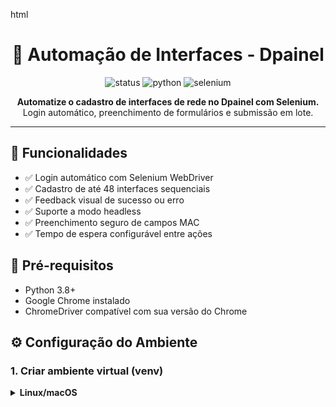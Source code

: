 html

<h1 align="center">🔧 Automação de Interfaces - Dpainel</h1>

<p align="center">
  <img src="https://img.shields.io/badge/status-em%20desenvolvimento-yellow?style=flat-square" alt="status">
  <img src="https://img.shields.io/badge/python-3.8%2B-blue.svg?style=flat-square" alt="python">
  <img src="https://img.shields.io/badge/Selenium-Automation-brightgreen?style=flat-square" alt="selenium">
</p>

<p align="center">
  <b>Automatize o cadastro de interfaces de rede no Dpainel com Selenium.</b><br>
  Login automático, preenchimento de formulários e submissão em lote.
</p>

<hr>

<h2>📌 Funcionalidades</h2>

<ul>
  <li>✅ Login automático com Selenium WebDriver</li>
  <li>✅ Cadastro de até 48 interfaces sequenciais</li>
  <li>✅ Feedback visual de sucesso ou erro</li>
  <li>✅ Suporte a modo headless</li>
  <li>✅ Preenchimento seguro de campos MAC</li>
  <li>✅ Tempo de espera configurável entre ações</li>
</ul>

<h2>📂 Pré-requisitos</h2>

<ul>
  <li>Python 3.8+</li>
  <li>Google Chrome instalado</li>
  <li>ChromeDriver compatível com sua versão do Chrome</li>
</ul>

<h2>⚙️ Configuração do Ambiente</h2>

<h3>1. Criar ambiente virtual (venv)</h3>

<details>
<summary><strong>Linux/macOS</strong></summary>

```bash
python3 -m venv venv
source venv/bin/activate

</details><details> <summary><strong>Windows</strong></summary>
cmd

python -m venv venv
venv\Scripts\activate

</details><h3>2. Instalar dependências</h3>
bash

pip install -r requirements.txt

<h3>3. Configurar ChromeDriver</h3><ol> <li>Baixe o ChromeDriver compatível em <a href="https://chromedriver.chromium.org/downloads">chromedriver.chromium.org</a></li> <li>Extraia e coloque o executável em: <ul> <li><code>/usr/local/bin/</code> (Linux/macOS)</li> <li>Ou em qualquer diretório no PATH do sistema</li> </ul> </li> </ol><h2>🚀 Execução</h2><ol> <li>Edite as credenciais no arquivo principal:
python

USERNAME = "seu_usuario"  # Substitua aqui
PASSWORD = "sua_senha"    # Substitua aqui

</li> <li>Execute o script:
bash

python main.py

</li> </ol><h2>⚙️ Personalização</h2><ul> <li>Para modo headless (sem interface gráfica), descomente:
python

options.add_argument("--headless=new")

</li> <li>Ajuste os tempos de espera modificando os valores de <code>time.sleep()</code></li> </ul><h2>📝 Arquivo requirements.txt</h2>


selenium==4.9.1

<h2>🛡️ Avisos Importantes</h2><blockquote> ⚠️ Nunca compartilhe senhas reais ou dados sensíveis em repositórios públicos.<br> ⚠️ Use variáveis de ambiente ou arquivos .env para credenciais em produção.<br> ⚠️ Mantenha o ChromeDriver atualizado para evitar problemas de compatibilidade. </blockquote><h2>🔄 Como Desativar o Ambiente Virtual</h2>
bash

deactivate

<h2>❓ Suporte</h2><p>Para problemas ou dúvidas, abra uma <em>issue</em> no repositório.</p> ```